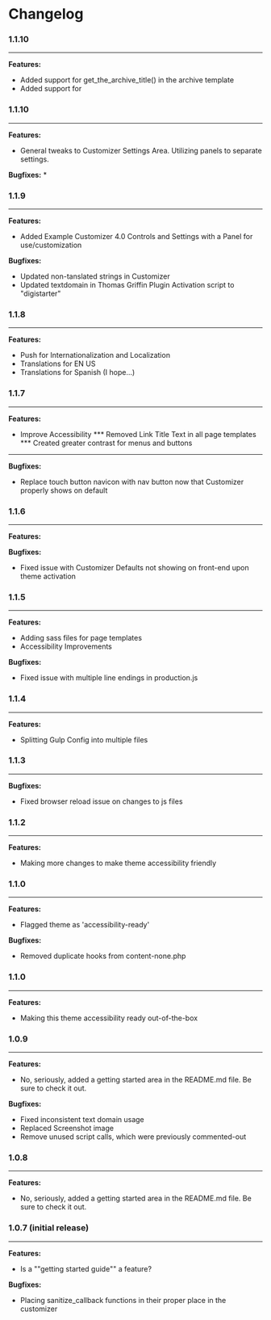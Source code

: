 # Changelog
### 1.1.10
-------------

**Features:**
* Added support for get_the_archive_title() in the archive template
* Added support for 

### 1.1.10
-------------

**Features:**
* General tweaks to Customizer Settings Area. Utilizing panels to separate settings.

**Bugfixes:**
*

### 1.1.9
-------------

**Features:**
* Added Example Customizer 4.0 Controls and Settings with a Panel for use/customization

**Bugfixes:**
* Updated non-tanslated strings in Customizer
* Updated textdomain in Thomas Griffin Plugin Activation script to "digistarter"

### 1.1.8
-------------

**Features:**
* Push for Internationalization and Localization
* Translations for EN US
* Translations for Spanish (I hope...)

### 1.1.7
-------------

**Features:**
* Improve Accessibility
*** Removed Link Title Text in all page templates
*** Created greater contrast for menus and buttons
***

**Bugfixes:**
* Replace touch button navicon with nav button now that Customizer properly shows on default

### 1.1.6
-------------

**Features:**


**Bugfixes:**

* Fixed issue with Customizer Defaults not showing on front-end upon theme activation

### 1.1.5
-------------

**Features:**

* Adding sass files for page templates
* Accessibility Improvements

**Bugfixes:**

* Fixed issue with multiple line endings in production.js

### 1.1.4
-------------

**Features:**

* Splitting Gulp Config into multiple files


### 1.1.3
-------------

**Bugfixes:**

* Fixed browser reload issue on changes to js files

### 1.1.2
-------------

**Features:**

* Making more changes to make theme accessibility friendly


### 1.1.0
-------------

**Features:**

* Flagged theme as 'accessibility-ready'

**Bugfixes:**

* Removed duplicate hooks from content-none.php

### 1.1.0
-------------

**Features:**

* Making this theme accessibility ready out-of-the-box

### 1.0.9
-------------

**Features:**

* No, seriously, added a getting started area in the README.md file. Be sure to check it out.

**Bugfixes:**

* Fixed inconsistent text domain usage
* Replaced Screenshot image
* Remove unused script calls, which were previously commented-out

### 1.0.8
-------------

**Features:**

* No, seriously, added a getting started area in the README.md file. Be sure to check it out.


### 1.0.7 (initial release)
-------------

**Features:**

* Is a ""getting started guide"" a feature?

**Bugfixes:**

* Placing sanitize_callback functions in their proper place in the customizer
